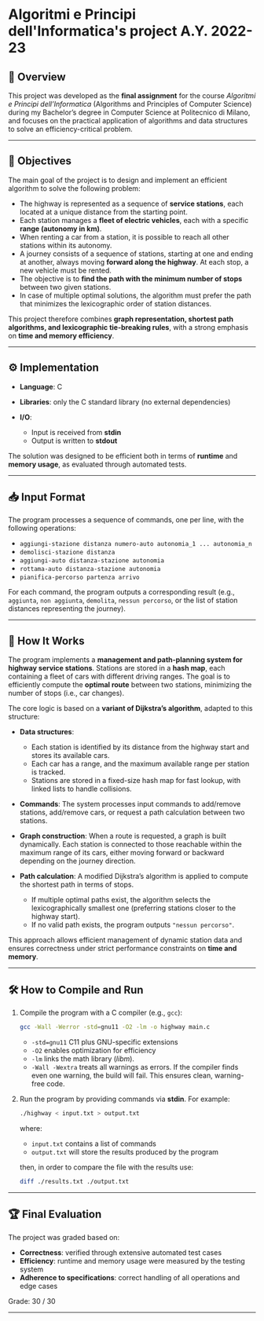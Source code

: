 # Algoritmi e Principi dell'Informatica's project A.Y. 2022-23

## 📖 Overview

This project was developed as the **final assignment** for the course *Algoritmi e Principi dell’Informatica* (Algorithms and Principles of Computer Science) during my Bachelor’s degree in Computer Science at Politecnico di Milano,
and focuses on the practical application of algorithms and data structures to solve an efficiency-critical problem.

---

## 🎯 Objectives

The main goal of the project is to design and implement an efficient algorithm to solve the following problem:

* The highway is represented as a sequence of **service stations**, each located at a unique distance from the starting point.
* Each station manages a **fleet of electric vehicles**, each with a specific **range (autonomy in km)**.
* When renting a car from a station, it is possible to reach all other stations within its autonomy.
* A journey consists of a sequence of stations, starting at one and ending at another, always moving **forward along the highway**. At each stop, a new vehicle must be rented.
* The objective is to **find the path with the minimum number of stops** between two given stations.
* In case of multiple optimal solutions, the algorithm must prefer the path that minimizes the lexicographic order of station distances.

This project therefore combines **graph representation, shortest path algorithms, and lexicographic tie-breaking rules**, with a strong emphasis on **time and memory efficiency**.

---

## ⚙️ Implementation

* **Language**: C
* **Libraries**: only the C standard library (no external dependencies)
* **I/O**:

  * Input is received from **stdin**
  * Output is written to **stdout**

The solution was designed to be efficient both in terms of **runtime** and **memory usage**, as evaluated through automated tests.

---

## 📥 Input Format

The program processes a sequence of commands, one per line, with the following operations:

* `aggiungi-stazione distanza numero-auto autonomia_1 ... autonomia_n`
* `demolisci-stazione distanza`
* `aggiungi-auto distanza-stazione autonomia`
* `rottama-auto distanza-stazione autonomia`
* `pianifica-percorso partenza arrivo`

For each command, the program outputs a corresponding result (e.g., `aggiunta`, `non aggiunta`, `demolita`, `nessun percorso`, or the list of station distances representing the journey).

---

## 🔎 How It Works

The program implements a **management and path-planning system for highway service stations**.
Stations are stored in a **hash map**, each containing a fleet of cars with different driving ranges. The goal is to efficiently compute the **optimal route** between two stations, minimizing the number of stops (i.e., car changes).

The core logic is based on a **variant of Dijkstra’s algorithm**, adapted to this structure:

* **Data structures**:

  * Each station is identified by its distance from the highway start and stores its available cars.
  * Each car has a range, and the maximum available range per station is tracked.
  * Stations are stored in a fixed-size hash map for fast lookup, with linked lists to handle collisions.

* **Commands**:
  The system processes input commands to add/remove stations, add/remove cars, or request a path calculation between two stations.

* **Graph construction**:
  When a route is requested, a graph is built dynamically. Each station is connected to those reachable within the maximum range of its cars, either moving forward or backward depending on the journey direction.

* **Path calculation**:
  A modified Dijkstra’s algorithm is applied to compute the shortest path in terms of stops.

  * If multiple optimal paths exist, the algorithm selects the lexicographically smallest one (preferring stations closer to the highway start).
  * If no valid path exists, the program outputs `"nessun percorso"`.

This approach allows efficient management of dynamic station data and ensures correctness under strict performance constraints on **time and memory**.

---

## 🛠️ How to Compile and Run

1. Compile the program with a C compiler (e.g., `gcc`):

   ```bash
   gcc -Wall -Werror -std=gnu11 -O2 -lm -o highway main.c
   ```

   * `-std=gnu11` C11 plus GNU-specific extensions
   * `-O2` enables optimization for efficiency
   * `-lm` links the math library (*libm*).
   * `-Wall -Wextra` treats all warnings as errors. If the compiler finds even one warning, the build will fail. This ensures clean, warning-free code.

2. Run the program by providing commands via **stdin**. For example:

   ```bash
   ./highway < input.txt > output.txt
   ```

   where:

   * `input.txt` contains a list of commands
   * `output.txt` will store the results produced by the program
   
   then, in order to compare the file with the results use:

   ```bash
   diff ./results.txt ./output.txt
   ```

---

## 🏆 Final Evaluation

The project was graded based on:

* **Correctness**: verified through extensive automated test cases
* **Efficiency**: runtime and memory usage were measured by the testing system
* **Adherence to specifications**: correct handling of all operations and edge cases

Grade: 30 / 30

---

